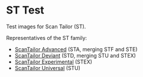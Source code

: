 # ST Test

Test images for Scan Tailor (ST).

Representatives of the ST family:
* [ScanTailor Advanced](https://github.com/ImageProcessing-ElectronicPublications/scantailor-advanced) (STA, merging STF and STE)
* [ScanTailor Deviant](https://github.com/ImageProcessing-ElectronicPublications/scantailor-deviant) (STD, merging STU and STEX)
* [ScanTailor Experimental](https://github.com/ImageProcessing-ElectronicPublications/scantailor-experimental) (STEX)
* [ScanTailor Universal](https://github.com/ImageProcessing-ElectronicPublications/scantailor-universal) (STU)
